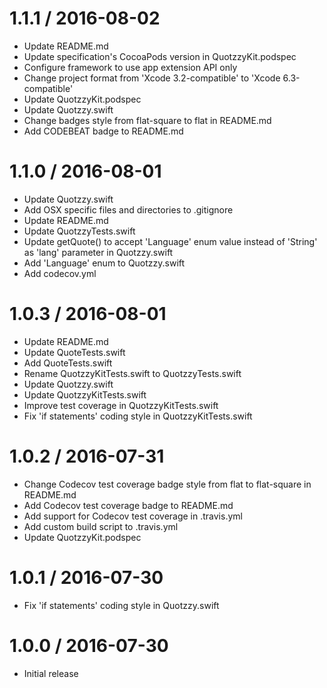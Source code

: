 1.1.1 / 2016-08-02
==================

* Update README.md
* Update specification's CocoaPods version in QuotzzyKit.podspec
* Configure framework to use app extension API only
* Change project format from 'Xcode 3.2-compatible' to 'Xcode 6.3-compatible'
* Update QuotzzyKit.podspec
* Update Quotzzy.swift
* Change badges style from flat-square to flat in README.md
* Add CODEBEAT badge to README.md

1.1.0 / 2016-08-01
==================

* Update Quotzzy.swift
* Add OSX specific files and directories to .gitignore
* Update README.md
* Update QuotzzyTests.swift
* Update getQuote() to accept 'Language' enum value instead of 'String' as 'lang' parameter in Quotzzy.swift
* Add 'Language' enum to Quotzzy.swift
* Add codecov.yml

1.0.3 / 2016-08-01
==================

* Update README.md
* Update QuoteTests.swift
* Add QuoteTests.swift
* Rename QuotzzyKitTests.swift to QuotzzyTests.swift
* Update Quotzzy.swift
* Update QuotzzyKitTests.swift
* Improve test coverage in QuotzzyKitTests.swift
* Fix 'if statements' coding style in QuotzzyKitTests.swift

1.0.2 / 2016-07-31
==================

* Change Codecov test coverage badge style from flat to flat-square in README.md
* Add Codecov test coverage badge to README.md
* Add support for Codecov test coverage in .travis.yml
* Add custom build script to .travis.yml
* Update QuotzzyKit.podspec

1.0.1 / 2016-07-30
==================

* Fix 'if statements' coding style in Quotzzy.swift

1.0.0 / 2016-07-30
==================

* Initial release

